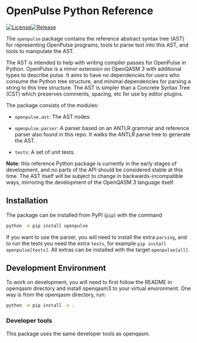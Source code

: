 # OpenPulse Python Reference

[![License](https://img.shields.io/github/license/Qiskit/openqasm.svg)](https://opensource.org/licenses/Apache-2.0)<!-- long-description-skip-begin -->[![Release](https://img.shields.io/pypi/v/openqasm3)](https://pypi.org/project/openqasm3)<!-- long-description-skip-end -->

The `openpulse` package contains the reference abstract syntax tree (AST) for representing OpenPulse programs, tools to parse text into this AST, and tools to manipulate the AST.

The AST is intended to help with writing compiler passes for OpenPulse in Python. OpenPulse is a minor extension on
OpenQASM 3 with additional types to describe pulse.
It aims to have no dependencies for users who consume the Python tree structure, and minimal dependencies for parsing a string to this tree structure.
The AST is simpler than a Concrete Syntax Tree (CST) which preserves comments, spacing, etc for use by editor plugins.

The package consists of the modules:

* `openpulse.ast`: The AST nodes.

* `openpulse.parser`:
  A parser based on an ANTLR grammar and reference parser also found in this repo.
  It walks the ANTLR parse tree to generate the AST.

* `tests`: A set of unit tests.


**Note**: this reference Python package is currently in the early stages of development, and _no_ parts of the API should be considered stable at this time.
The AST itself will be subject to change in backwards-incompatible ways, mirroring the development of the OpenQASM 3 language itself.


## Installation

The package can be installed from PyPI (`pip`) with the command

```bash
python -m pip install openpulse
```

If you want to use the parser, you will need to install the extra `parsing`, and to run the tests you need the extra `tests`, for example `pip install openpulse[tests]`.
All extras can be installed with the target `openpulse[all]`.


## Development Environment

To work on development, you will need to first follow the README in openqasm directory and install openqasm3 to your
virtual environment. One way is from the openqasm directory,
run:

```bash
python -m pip install -e .
```

### Developer tools

This package uses the same developer tools as openqasm.
